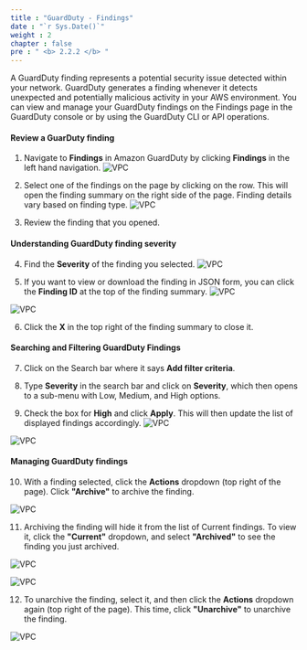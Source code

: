 ```yaml
---
title : "GuardDuty - Findings"
date : "`r Sys.Date()`"
weight : 2
chapter : false
pre : " <b> 2.2.2 </b> "
---
```


A GuardDuty finding represents a potential security issue detected within your network. GuardDuty generates a finding whenever it detects unexpected and potentially malicious activity in your AWS environment. You can view and manage your GuardDuty findings on the Findings page in the GuardDuty console or by using the GuardDuty CLI or API operations.

#### Review a GuarDuty finding
1. Navigate to **Findings** in Amazon GuardDuty by clicking **Findings** in the left hand navigation.
![VPC](/images/2/2.2-Amazon-GuardDuty/2.2.2-GuardDuty-Findings/s1.png)

2. Select one of the findings on the page by clicking on the row. This will open the finding summary on the right side of the page. Finding details vary based on finding type.
![VPC](/images/2/2.2-Amazon-GuardDuty/2.2.2-GuardDuty-Findings/s2.png)

3. Review the finding that you opened. 


#### Understanding GuardDuty finding severity

4. Find the **Severity** of the finding you selected.
![VPC](/images/2/2.2-Amazon-GuardDuty/2.2.2-GuardDuty-Findings/s4.png)


5. If you want to view or download the finding in JSON form, you can click the **Finding ID** at the top of the finding summary.
![VPC](/images/2/2.2-Amazon-GuardDuty/2.2.2-GuardDuty-Findings/s5a.png)

![VPC](/images/2/2.2-Amazon-GuardDuty/2.2.2-GuardDuty-Findings/s5b.png)


6. Click the **X** in the top right of the finding summary to close it.

#### Searching and Filtering GuardDuty Findings

7. Click on the Search bar where it says **Add filter criteria**.



8. Type **Severity** in the search bar and click on **Severity**, which then opens to a sub-menu with Low, Medium, and High options.


9. Check the box for **High** and click **Apply**. This will then update the list of displayed findings accordingly.
![VPC](/images/2/2.2-Amazon-GuardDuty/2.2.2-GuardDuty-Findings/s9a.png)

![VPC](/images/2/2.2-Amazon-GuardDuty/2.2.2-GuardDuty-Findings/s9b.png)
#### Managing GuardDuty findings
10. With a finding selected, click the **Actions** dropdown (top right of the page). Click **"Archive"** to archive the finding.

![VPC](/images/2/2.2-Amazon-GuardDuty/2.2.2-GuardDuty-Findings/s10.png)

11. Archiving the finding will hide it from the list of Current findings. To view it, click the **"Current"** dropdown, and select **"Archived"** to see the finding you just archived.

![VPC](/images/2/2.2-Amazon-GuardDuty/2.2.2-GuardDuty-Findings/s11a.png)

![VPC](/images/2/2.2-Amazon-GuardDuty/2.2.2-GuardDuty-Findings/s11b.png)

12. To unarchive the finding, select it, and then click the **Actions** dropdown again (top right of the page). This time, click **"Unarchive"** to unarchive the finding.


![VPC](/images/2/2.2-Amazon-GuardDuty/2.2.2-GuardDuty-Findings/s2.png)